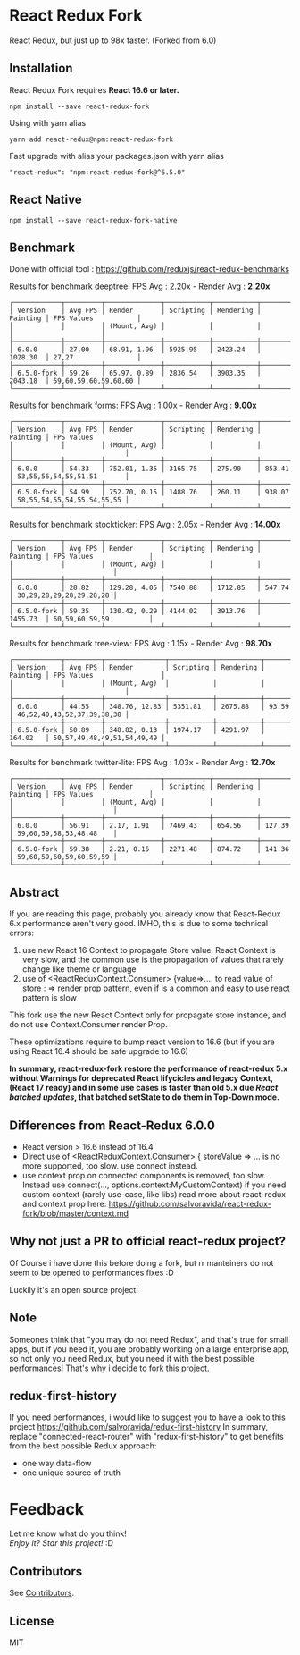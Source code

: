 React Redux Fork
=========================

React Redux, but just up to 98x faster. (Forked from 6.0)

## Installation

React Redux Fork requires **React 16.6 or later.**

```
npm install --save react-redux-fork
```
Using with yarn alias
```
yarn add react-redux@npm:react-redux-fork
```
Fast upgrade with alias your packages.json with yarn alias
```
"react-redux": "npm:react-redux-fork@^6.5.0"
```

## React Native
```
npm install --save react-redux-fork-native
```

## Benchmark
Done with official tool :  https://github.com/reduxjs/react-redux-benchmarks

Results for benchmark deeptree:
FPS Avg : 2.20x - Render Avg : **2.20x**
```
┌────────────┬─────────┬──────────────┬───────────┬───────────┬──────────┬──────────────────────┐
│ Version    │ Avg FPS │ Render       │ Scripting │ Rendering │ Painting │ FPS Values           │
│            │         │ (Mount, Avg) │           │           │          │                      │
├────────────┼─────────┼──────────────┼───────────┼───────────┼──────────┼──────────────────────┤
│ 6.0.0      │ 27.00   │ 68.91, 1.96  │ 5925.95   │ 2423.24   │ 1028.30  │ 27,27                │
├────────────┼─────────┼──────────────┼───────────┼───────────┼──────────┼──────────────────────┤
│ 6.5.0-fork │ 59.26   │ 65.97, 0.89  │ 2836.54   │ 3903.35   │ 2043.18  │ 59,60,59,60,59,60,60 │
└────────────┴─────────┴──────────────┴───────────┴───────────┴──────────┴──────────────────────┘
```
Results for benchmark forms:
FPS Avg : 1.00x - Render Avg : **9.00x**
```
┌────────────┬─────────┬──────────────┬───────────┬───────────┬──────────┬────────────────────────────┐
│ Version    │ Avg FPS │ Render       │ Scripting │ Rendering │ Painting │ FPS Values                 │
│            │         │ (Mount, Avg) │           │           │          │                            │
├────────────┼─────────┼──────────────┼───────────┼───────────┼──────────┼────────────────────────────┤
│ 6.0.0      │ 54.33   │ 752.01, 1.35 │ 3165.75   │ 275.90    │ 853.41   │ 53,55,56,54,55,51,51       │
├────────────┼─────────┼──────────────┼───────────┼───────────┼──────────┼────────────────────────────┤
│ 6.5.0-fork │ 54.99   │ 752.70, 0.15 │ 1488.76   │ 260.11    │ 938.07   │ 58,55,54,55,54,55,54,55,55 │
└────────────┴─────────┴──────────────┴───────────┴───────────┴──────────┴────────────────────────────┘
```
Results for benchmark stockticker:
FPS Avg : 2.05x - Render Avg : **14.00x**
```
┌────────────┬─────────┬──────────────┬───────────┬───────────┬──────────┬─────────────────────────┐
│ Version    │ Avg FPS │ Render       │ Scripting │ Rendering │ Painting │ FPS Values              │
│            │         │ (Mount, Avg) │           │           │          │                         │
├────────────┼─────────┼──────────────┼───────────┼───────────┼──────────┼─────────────────────────┤
│ 6.0.0      │ 28.82   │ 129.28, 4.05 │ 7540.88   │ 1712.85   │ 547.74   │ 30,29,28,29,28,29,28,28 │
├────────────┼─────────┼──────────────┼───────────┼───────────┼──────────┼─────────────────────────┤
│ 6.5.0-fork │ 59.35   │ 130.42, 0.29 │ 4144.02   │ 3913.76   │ 1455.73  │ 60,59,60,59,59          │
└────────────┴─────────┴──────────────┴───────────┴───────────┴──────────┴─────────────────────────┘
```
Results for benchmark tree-view:
FPS Avg : 1.15x - Render Avg : **98.70x**
```
┌────────────┬─────────┬───────────────┬───────────┬───────────┬──────────┬────────────────────────────┐
│ Version    │ Avg FPS │ Render        │ Scripting │ Rendering │ Painting │ FPS Values                 │
│            │         │ (Mount, Avg)  │           │           │          │                            │
├────────────┼─────────┼───────────────┼───────────┼───────────┼──────────┼────────────────────────────┤
│ 6.0.0      │ 44.55   │ 348.76, 12.83 │ 5351.81   │ 2675.88   │ 93.59    │ 46,52,40,43,52,37,39,38,38 │
├────────────┼─────────┼───────────────┼───────────┼───────────┼──────────┼────────────────────────────┤
│ 6.5.0-fork │ 50.89   │ 348.82, 0.13  │ 1974.17   │ 4291.97   │ 164.02   │ 50,57,49,48,49,51,54,49,49 │
└────────────┴─────────┴───────────────┴───────────┴───────────┴──────────┴────────────────────────────┘
```
Results for benchmark twitter-lite:
FPS Avg : 1.03x - Render Avg : **12.70x**
```
┌────────────┬─────────┬──────────────┬───────────┬───────────┬──────────┬─────────────────────────┐
│ Version    │ Avg FPS │ Render       │ Scripting │ Rendering │ Painting │ FPS Values              │
│            │         │ (Mount, Avg) │           │           │          │                         │
├────────────┼─────────┼──────────────┼───────────┼───────────┼──────────┼─────────────────────────┤
│ 6.0.0      │ 56.91   │ 2.17, 1.91   │ 7469.43   │ 654.56    │ 127.39   │ 59,60,59,58,53,48,48    │
├────────────┼─────────┼──────────────┼───────────┼───────────┼──────────┼─────────────────────────┤
│ 6.5.0-fork │ 59.38   │ 2.21, 0.15   │ 2271.48   │ 874.72    │ 141.36   │ 59,60,59,60,59,60,59,59 │
└────────────┴─────────┴──────────────┴───────────┴───────────┴──────────┴─────────────────────────┘
```

## Abstract
If you are reading this page, probably you already know that React-Redux 6.x performance aren't very good.
IMHO, this is due to some technical errors:
1) use new React 16 Context to propagate Store value: React Context is very slow, and the common use is the
propagation of values that rarely change like theme or language
2) use of <ReactReduxContext.Consumer> {value=>....  to read value of store : => render prop pattern, even if is a 
common and easy to use react pattern is slow

This fork use the new React Context only for propagate store instance, and do not use Context.Consumer render Prop.

These optimizations require to bump react version to 16.6 (but if you are using React 16.4 should be safe upgrade to 16.6)

**In summary, react-redux-fork restore the performance of react-redux 5.x without Warnings for deprecated React lifycicles and legacy Context,
(React 17 ready) and in some use cases is faster than old 5.x due _React batched updates_, that batched setState to do them in Top-Down mode.**

## Differences from React-Redux 6.0.0
* React version > 16.6 instead of 16.4
* Direct use of <ReactReduxContext.Consumer> { storeValue => ... is no more supported, too slow. use connect instead.
* use context prop on connected components is removed, too slow. Instead use connect(..., options.context:MyCustomContext) if you need custom context (rarely use-case, like libs)
read more about react-redux and context prop here: https://github.com/salvoravida/react-redux-fork/blob/master/context.md

## Why not just a PR to official react-redux project?
Of Course i have done this before doing a fork, but rr manteiners do not seem to be opened to performances fixes :D

Luckily it's an open source project!

## Note 
Someones think that "you may do not need Redux", and that's true for small apps, but if you need it, you are probably working on a large enterprise app,
so not only you need Redux, but you need it with the best possible performances!
That's why i decide to fork this project.

## redux-first-history
If you need performances, i would like to suggest you to have a look to this project https://github.com/salvoravida/redux-first-history
In summary, replace "connected-react-router" with "redux-first-history" to get benefits from the best possible Redux approach:
* one way data-flow
* one unique source of truth

# Feedback
Let me know what do you think! <br>
*Enjoy it? Star this project!* :D

Contributors
------------
See [Contributors](https://github.com/salvoravida/redux-first-history/graphs/contributors).


## License

MIT
